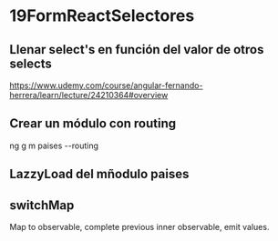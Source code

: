 # 19FormReactSelectores
## Llenar select's en función del valor de otros selects

https://www.udemy.com/course/angular-fernando-herrera/learn/lecture/24210364#overview

## Crear un módulo con routing
 ng g m paises --routing

 ## LazzyLoad del mñodulo paises


## switchMap
Map to observable, complete previous inner observable, emit values.

